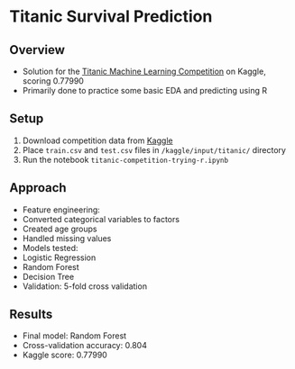 # Titanic Survival Prediction

## Overview
- Solution for the [Titanic Machine Learning Competition](https://www.kaggle.com/competitions/titanic) on Kaggle, scoring 0.77990
- Primarily done to practice some basic EDA and predicting using R

## Setup
1. Download competition data from [Kaggle](https://www.kaggle.com/competitions/titanic/data)
2. Place `train.csv` and `test.csv` files in `/kaggle/input/titanic/` directory 
3. Run the notebook `titanic-competition-trying-r.ipynb`

## Approach
- Feature engineering:
 - Converted categorical variables to factors
 - Created age groups
 - Handled missing values
- Models tested:
 - Logistic Regression
 - Random Forest 
 - Decision Tree
- Validation: 5-fold cross validation

## Results
- Final model: Random Forest
- Cross-validation accuracy: 0.804
- Kaggle score: 0.77990
